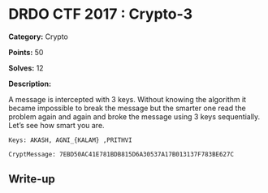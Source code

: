 # DRDO CTF 2017 : Crypto-3

**Category:** Crypto

**Points:** 50

**Solves:** 12

**Description:**

A message is intercepted with 3 keys. Without knowing the algorithm it became impossible to break the message but the smarter one read the problem again and again and broke the message using 3 keys sequentially. Let’s see how smart you are.

`Keys: AKASH, AGNI_{KALAM} ,PRITHVI`

`CryptMessage: 7EBD50AC41E781BDB815D6A30537A17B013137F783BE627C`

## Write-up

